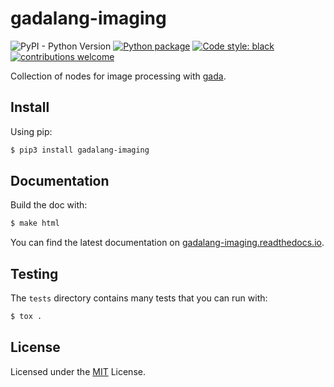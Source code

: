 # gadalang-imaging

![PyPI - Python Version](https://img.shields.io/pypi/pyversions/gadalang-imaging)
[![Python package](https://img.shields.io/github/workflow/status/gadalang/gadalang-imaging/ci)](https://github.com/gadalang/gadalang-imaging/actions/workflows/ci.yml)
[![Code style: black](https://img.shields.io/badge/code%20style-black-000000.svg)](https://github.com/psf/black)
[![contributions welcome](https://img.shields.io/badge/contributions-welcome-brightgreen.svg?style=flat)](https://github.com/gadalang/gadalang-imaging/issues)

Collection of nodes for image processing with [gada](https://github.com/gadalang/gada).

## Install

Using pip:

```bash
$ pip3 install gadalang-imaging
```

## Documentation

Build the doc with:

```bash
$ make html
```

You can find the latest documentation on [gadalang-imaging.readthedocs.io](https://gadalang-imaging.readthedocs.io/).

## Testing

The `tests` directory contains many tests that you can run with:

```python
$ tox .
```

## License

Licensed under the [MIT](LICENSE) License.
